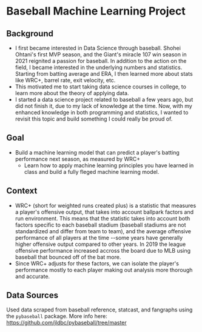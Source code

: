 # Baseball Machine Learning Project

## Background
- I first became interested in Data Science through baseball. Shohei Ohtani's first MVP season, and the Giant's miracle 107 win season in 2021 reignited a passion for baseball. In addition to the action on the field, I became interested in the underlying numbers and statistics. Starting from batting average and ERA, I then learned more about stats like WRC+, barrel rate, exit velocity, etc. 
- This motivated me to start taking data science courses in college, to learn more about the theory of applying data. 
- I started a data science project related to baseball a few years ago, but did not finish it, due to my lack of knowledge at the time. Now, with my enhanced knowledge in both programming and statistics, I wanted to revisit this topic and build something I could really be proud of.

## Goal
- Build a machine learning model that can predict a player's batting performance next season, as measured by WRC+
    - Learn how to apply machine learning principles you have learned in class and build a fully fleged machine learning model.

## Context
- WRC+ (short for weighted runs created plus) is a statistic that measures a player's offensive output, that takes into account ballpark factors and run environment. This means that the statistic takes into account both factors specific to each baseball stadium (baseball stadiums are not standardized and differ from team to team), and the average offensive performance of all players at the time --some years have generally higher offensive output compared to other years. In 2019 the league offensive performance increased accross the board due to MLB using baseball that bounced off of the bat more.
- Since WRC+ adjusts for these factors, we can isolate the player's performance mostly to each player making out analysis more thorough and accurate.

## Data Sources
Used data scraped from baseball reference, statcast, and fangraphs using the `pybaseball` package.
More info here: https://github.com/jldbc/pybaseball/tree/master
